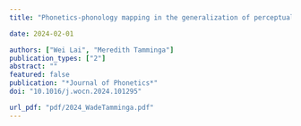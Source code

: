 ```yaml
---
title: "Phonetics-phonology mapping in the generalization of perceptual learning"

date: 2024-02-01

authors: ["Wei Lai", "Meredith Tamminga"]
publication_types: ["2"]
abstract: ""
featured: false
publication: "*Journal of Phonetics*"
doi: "10.1016/j.wocn.2024.101295"

url_pdf: "pdf/2024_WadeTamminga.pdf"
---
```

